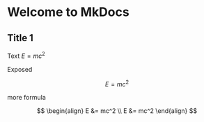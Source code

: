 # Welcome to MkDocs

## Title 1

Text $E=mc^2$

Exposed

$$
E=mc^2
$$

more formula

$$
\begin{align}
E &= mc^2 \\
E &= mc^2
\end{align}
$$


